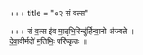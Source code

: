 +++
title = "०२ सं वत्स"

+++
सं व॒त्स इ॑व मा॒तृभि॒रिन्दु॑र्हिन्वा॒नो अ॑ज्यते ।  
दे॒वा॒वीर्मदो॑ म॒तिभिः॒ परि॑ष्कृतः ॥